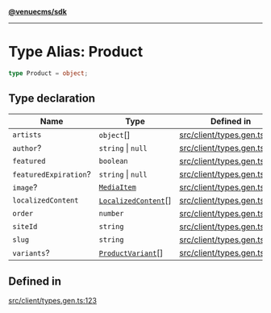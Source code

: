 [**@venuecms/sdk**](../Index.md)

***

# Type Alias: Product

```ts
type Product = object;
```

## Type declaration

| Name | Type | Defined in |
| ------ | ------ | ------ |
| `artists` | `object`[] | [src/client/types.gen.ts:132](https://github.com/venuecms/sdk/blob/5ffcc8d3f9c61b78cab459f936084b3f631fac13/src/client/types.gen.ts#L132) |
| `author`? | `string` \| `null` | [src/client/types.gen.ts:129](https://github.com/venuecms/sdk/blob/5ffcc8d3f9c61b78cab459f936084b3f631fac13/src/client/types.gen.ts#L129) |
| `featured` | `boolean` | [src/client/types.gen.ts:127](https://github.com/venuecms/sdk/blob/5ffcc8d3f9c61b78cab459f936084b3f631fac13/src/client/types.gen.ts#L127) |
| `featuredExpiration`? | `string` \| `null` | [src/client/types.gen.ts:128](https://github.com/venuecms/sdk/blob/5ffcc8d3f9c61b78cab459f936084b3f631fac13/src/client/types.gen.ts#L128) |
| `image`? | [`MediaItem`](MediaItem.md) | [src/client/types.gen.ts:130](https://github.com/venuecms/sdk/blob/5ffcc8d3f9c61b78cab459f936084b3f631fac13/src/client/types.gen.ts#L130) |
| `localizedContent` | [`LocalizedContent`](LocalizedContent.md)[] | [src/client/types.gen.ts:131](https://github.com/venuecms/sdk/blob/5ffcc8d3f9c61b78cab459f936084b3f631fac13/src/client/types.gen.ts#L131) |
| `order` | `number` | [src/client/types.gen.ts:126](https://github.com/venuecms/sdk/blob/5ffcc8d3f9c61b78cab459f936084b3f631fac13/src/client/types.gen.ts#L126) |
| `siteId` | `string` | [src/client/types.gen.ts:124](https://github.com/venuecms/sdk/blob/5ffcc8d3f9c61b78cab459f936084b3f631fac13/src/client/types.gen.ts#L124) |
| `slug` | `string` | [src/client/types.gen.ts:125](https://github.com/venuecms/sdk/blob/5ffcc8d3f9c61b78cab459f936084b3f631fac13/src/client/types.gen.ts#L125) |
| `variants`? | [`ProductVariant`](ProductVariant.md)[] | [src/client/types.gen.ts:139](https://github.com/venuecms/sdk/blob/5ffcc8d3f9c61b78cab459f936084b3f631fac13/src/client/types.gen.ts#L139) |

## Defined in

[src/client/types.gen.ts:123](https://github.com/venuecms/sdk/blob/5ffcc8d3f9c61b78cab459f936084b3f631fac13/src/client/types.gen.ts#L123)
